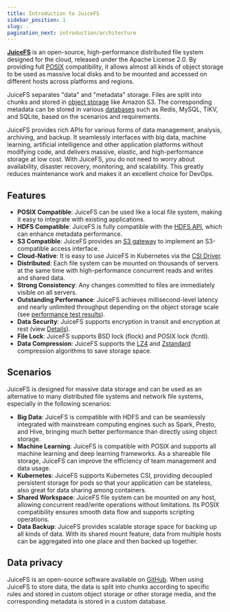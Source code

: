 ```yaml
---
title: Introduction to JuiceFS
sidebar_position: 1
slug: .
pagination_next: introduction/architecture
---
```


[**JuiceFS**](https://github.com/juicedata/juicefs) is an open-source, high-performance distributed file system designed for the cloud, released under the Apache License 2.0. By providing full [POSIX](https://en.wikipedia.org/wiki/POSIX) compatibility, it allows almost all kinds of object storage to be used as massive local disks and to be mounted and accessed on different hosts across platforms and regions.

JuiceFS separates "data" and "metadata" storage. Files are split into chunks and stored in [object storage](../guide/how_to_set_up_object_storage.md#supported-object-storage) like Amazon S3. The corresponding metadata can be stored in various [databases](../guide/how_to_set_up_metadata_engine.md) such as Redis, MySQL, TiKV, and SQLite, based on the scenarios and requirements.

JuiceFS provides rich APIs for various forms of data management, analysis, archiving, and backup. It seamlessly interfaces with big data, machine learning, artificial intelligence and other application platforms without modifying code, and delivers massive, elastic, and high-performance storage at low cost. With JuiceFS, you do not need to worry about availability, disaster recovery, monitoring, and scalability. This greatly reduces maintenance work and makes it an excellent choice for DevOps.

## Features

- **POSIX Compatible**: JuiceFS can be used like a local file system, making it easy to integrate with existing applications.
- **HDFS Compatible**: JuiceFS is fully compatible with the [HDFS API](../deployment/hadoop_java_sdk.md), which can enhance metadata performance.
- **S3 Compatible**: JuiceFS provides an [S3 gateway](../deployment/s3_gateway.md) to implement an S3-compatible access interface.
- **Cloud-Native**: It is easy to use JuiceFS in Kubernetes via the [CSI Driver](../deployment/how_to_use_on_kubernetes.md).
- **Distributed**: Each file system can be mounted on thousands of servers at the same time with high-performance concurrent reads and writes and shared data.
- **Strong Consistency**: Any changes committed to files are immediately visible on all servers.
- **Outstanding Performance**: JuiceFS achieves millisecond-level latency and nearly unlimited throughput depending on the object storage scale (see [performance test results](../benchmark/benchmark.md)).
- **Data Security**: JuiceFS supports encryption in transit and encryption at rest (view [Details](../security/encrypt.md)).
- **File Lock**: JuiceFS supports BSD lock (flock) and POSIX lock (fcntl).
- **Data Compression**: JuiceFS supports the [LZ4](https://lz4.github.io/lz4) and [Zstandard](https://facebook.github.io/zstd) compression algorithms to save storage space.

## Scenarios

JuiceFS is designed for massive data storage and can be used as an alternative to many distributed file systems and network file systems, especially in the following scenarios:

- **Big Data**: JuiceFS is compatible with HDFS and can be seamlessly integrated with mainstream computing engines such as Spark, Presto, and Hive, bringing much better performance than directly using object storage.
- **Machine Learning**: JuiceFS is compatible with POSIX and supports all machine learning and deep learning frameworks. As a shareable file storage, JuiceFS can improve the efficiency of team management and data usage.
- **Kubernetes**: JuiceFS supports Kubernetes CSI, providing decoupled persistent storage for pods so that your application can be stateless, also great for data sharing among containers.
- **Shared Workspace**: JuiceFS file system can be mounted on any host, allowing concurrent read/write operations without limitations. Its POSIX compatibility ensures smooth data flow and supports scripting operations.
- **Data Backup**: JuiceFS provides scalable storage space for backing up all kinds of data. With its shared mount feature, data from multiple hosts can be aggregated into one place and then backed up together.

## Data privacy

JuiceFS is an open-source software available on [GitHub](https://github.com/juicedata/juicefs). When using JuiceFS to store data, the data is split into chunks according to specific rules and stored in custom object storage or other storage media, and the corresponding metadata is stored in a custom database.
